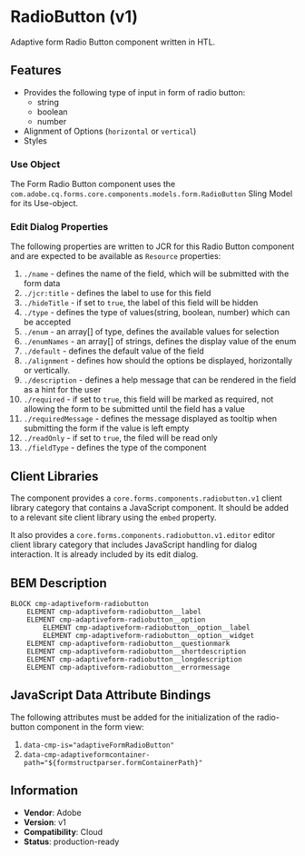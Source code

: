 <!--
Copyright 2022 Adobe

Licensed under the Apache License, Version 2.0 (the "License");
you may not use this file except in compliance with the License.
You may obtain a copy of the License at

    http://www.apache.org/licenses/LICENSE-2.0

Unless required by applicable law or agreed to in writing, software
distributed under the License is distributed on an "AS IS" BASIS,
WITHOUT WARRANTIES OR CONDITIONS OF ANY KIND, either express or implied.
See the License for the specific language governing permissions and
limitations under the License.
-->
RadioButton (v1)
====
Adaptive form Radio Button component written in HTL.

## Features

* Provides the following type of input in form of radio button:
    * string
    * boolean
    * number
* Alignment of Options (`horizontal` or `vertical`)
* Styles

### Use Object
The Form Radio Button component uses the `com.adobe.cq.forms.core.components.models.form.RadioButton` Sling Model for its Use-object.

### Edit Dialog Properties
The following properties are written to JCR for this Radio Button component and are expected to be available as `Resource` properties:

1. `./name` - defines the name of the field, which will be submitted with the form data
2. `./jcr:title` - defines the label to use for this field
3. `./hideTitle` - if set to `true`, the label of this field will be hidden
4. `./type` - defines the type of values(string, boolean, number) which can be accepted
5. `./enum` - an array[] of type, defines the available values for selection
6. `./enumNames` - an array[] of strings, defines the display value of the enum
7. `./default` - defines the default value of the field
8. `./alignment` - defines how should the options be displayed, horizontally or vertically.
9. `./description` - defines a help message that can be rendered in the field as a hint for the user
10. `./required` - if set to `true`, this field will be marked as required, not allowing the form to be submitted until the field has a value
11. `./requiredMessage` - defines the message displayed as tooltip when submitting the form if the value is left empty
12. `./readOnly` - if set to `true`, the filed will be read only
13. `./fieldType` - defines the type of the component


## Client Libraries
The component provides a `core.forms.components.radiobutton.v1` client library category that contains a JavaScript
component. It should be added to a relevant site client library using the `embed` property.

It also provides a `core.forms.components.radiobutton.v1.editor` editor client library category that includes
JavaScript handling for dialog interaction. It is already included by its edit dialog.

## BEM Description
```
BLOCK cmp-adaptiveform-radiobutton
    ELEMENT cmp-adaptiveform-radiobutton__label
    ELEMENT cmp-adaptiveform-radiobutton__option
        ELEMENT cmp-adaptiveform-radiobutton__option__label
        ELEMENT cmp-adaptiveform-radiobutton__option__widget
    ELEMENT cmp-adaptiveform-radiobutton__questionmark
    ELEMENT cmp-adaptiveform-radiobutton__shortdescription
    ELEMENT cmp-adaptiveform-radiobutton__longdescription
    ELEMENT cmp-adaptiveform-radiobutton__errormessage
```

## JavaScript Data Attribute Bindings

The following attributes must be added for the initialization of the radio-button component in the form view:
1. `data-cmp-is="adaptiveFormRadioButton"`
2. `data-cmp-adaptiveformcontainer-path="${formstructparser.formContainerPath}"`


## Information
* **Vendor**: Adobe
* **Version**: v1
* **Compatibility**: Cloud
* **Status**: production-ready